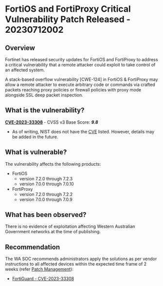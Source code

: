 # FortiOS and FortiProxy Critical Vulnerability Patch Released - 20230712002

## Overview

Fortinet has released security updates for FortiOS and FortiProxy to address a critical vulnerability that a remote attacker could exploit to take control of an affected system.

A stack-based overflow vulnerability [CWE-124] in FortiOS & FortiProxy may allow a remote attacker to execute arbitrary code or commands via crafted packets reaching proxy policies or firewall policies with proxy mode alongside SSL deep packet inspection.

## What is the vulnerability?

[**CVE-2023-33308**](https://www.fortiguard.com/psirt/FG-IR-23-183) - CVSS v3 Base Score: ***9.8***

- As of writing, NIST does not have the [CVE](https://nvd.nist.gov/vuln/detail/CVE-2023-33308) listed. However, details may be added in the future.

## What is vulnerable?

The vulnerability affects the following products:

- FortiOS
    - version 7.2.0 through 7.2.3
    - version 7.0.0 through 7.0.10
- FortiProxy
    - version 7.2.0 through 7.2.2
    - version 7.0.0 through 7.0.9

## What has been observed?

There is no evidence of exploitation affecting Western Australian Government networks at the time of publishing.

## Recommendation

The WA SOC recommends administrators apply the solutions as per vendor instructions to all affected devices within the expected time frame of 2 weeks (refer [Patch Management](../guidelines/patch-management.md)):

- [FortiGuard - CVE-2023-33308](https://www.fortiguard.com/psirt/FG-IR-23-183)